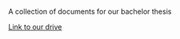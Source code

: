 A collection of documents for our bachelor thesis

[Link to our drive](https://drive.google.com/drive/folders/15Yq8GUfnVcgG1LNL17zPTmgWUzTRRuex)

